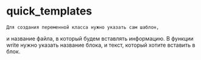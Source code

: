 # quick_templates
    Для создания переменной класса нужно указать сам шаблон, 
и название файла, в который будем вставлять информацию.
    В функции write нужно указать название блока, и текст,
который хотите вставить в блок.
